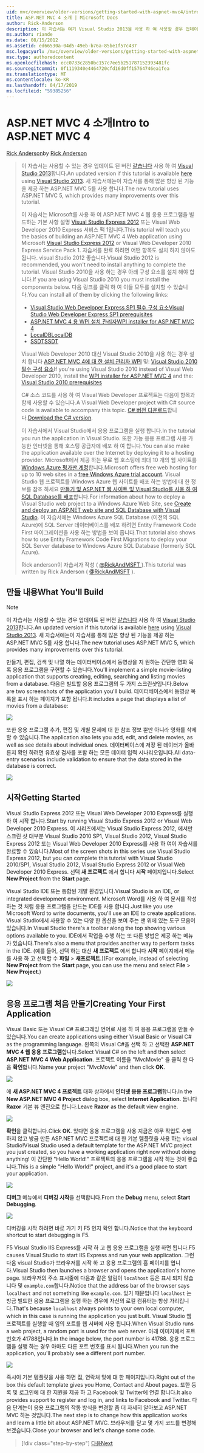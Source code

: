 ```yaml
---
uid: mvc/overview/older-versions/getting-started-with-aspnet-mvc4/intro-to-aspnet-mvc-4
title: ASP.NET MVC 4 소개 | Microsoft Docs
author: Rick-Anderson
description: 이 자습서는 여기 Visual Studio 2013을 사용 하 여 사용할 경우 업데이트 된 버전입니다. 새 자습서 t를 통해 많은 향상 된 기능을 제공 하는 ASP.NET MVC 5를 사용 하는 중...
ms.author: riande
ms.date: 08/15/2012
ms.assetid: ed66530a-04d5-49eb-b76a-85be1f57c437
msc.legacyurl: /mvc/overview/older-versions/getting-started-with-aspnet-mvc4/intro-to-aspnet-mvc-4
msc.type: authoredcontent
ms.openlocfilehash: ecc0733c2850bc157c7ee5b251787152393481fc
ms.sourcegitcommit: 0f1119340e4464720cfd16d0ff15764746ea1fea
ms.translationtype: MT
ms.contentlocale: ko-KR
ms.lasthandoff: 04/17/2019
ms.locfileid: "59385256"
---
```

# <a name="intro-to-aspnet-mvc-4"></a><span data-ttu-id="24e7e-104">ASP.NET MVC 4 소개</span><span class="sxs-lookup"><span data-stu-id="24e7e-104">Intro to ASP.NET MVC 4</span></span>

<span data-ttu-id="24e7e-105">[Rick Anderson]((https://twitter.com/RickAndMSFT))</span><span class="sxs-lookup"><span data-stu-id="24e7e-105">by [Rick Anderson]((https://twitter.com/RickAndMSFT))</span></span>

> <span data-ttu-id="24e7e-106">이 자습서는 사용할 수 있는 경우 업데이트 된 버전 [같습니다](../../getting-started/introduction/getting-started.md) 사용 하 여 [Visual Studio 2013](https://my.visualstudio.com/Downloads?q=visual%20studio%202013)합니다.</span><span class="sxs-lookup"><span data-stu-id="24e7e-106">An updated version if this tutorial is available [here](../../getting-started/introduction/getting-started.md) using [Visual Studio 2013](https://my.visualstudio.com/Downloads?q=visual%20studio%202013).</span></span> <span data-ttu-id="24e7e-107">새 자습서에는이 자습서를 통해 많은 향상 된 기능을 제공 하는 ASP.NET MVC 5를 사용 합니다.</span><span class="sxs-lookup"><span data-stu-id="24e7e-107">The new tutorial uses ASP.NET MVC 5, which provides many improvements over this tutorial.</span></span>
>
> <span data-ttu-id="24e7e-108">이 자습서는 Microsoft를 사용 하 여 ASP.NET MVC 4 웹 응용 프로그램을 빌드하는 기본 사항 설명 [Visual Studio Express 2012](https://www.microsoft.com/visualstudio/11/products/express) 또는 Visual Web Developer 2010 Express 서비스 팩 1입니다.</span><span class="sxs-lookup"><span data-stu-id="24e7e-108">This tutorial will teach you the basics of building an ASP.NET MVC 4 Web application using Microsoft [Visual Studio Express 2012](https://www.microsoft.com/visualstudio/11/products/express) or Visual Web Developer 2010 Express Service Pack 1.</span></span> <span data-ttu-id="24e7e-109">자습서를 완료 하려면 어떤 항목도 설치 하지 않아도 됩니다. visual Studio 2012 좋습니다.</span><span class="sxs-lookup"><span data-stu-id="24e7e-109">Visual Studio 2012 is recommended, you won't need to install anything to complete the tutorial.</span></span> <span data-ttu-id="24e7e-110">Visual Studio 2010을 사용 하는 경우 아래 구성 요소를 설치 해야 합니다.</span><span class="sxs-lookup"><span data-stu-id="24e7e-110">If you are using Visual Studio 2010 you must install the components below.</span></span> <span data-ttu-id="24e7e-111">다음 링크를 클릭 하 여 이들 모두를 설치할 수 있습니다.</span><span class="sxs-lookup"><span data-stu-id="24e7e-111">You can install all of them by clicking the following links:</span></span>
>
> - [<span data-ttu-id="24e7e-112">Visual Studio Web Developer Express SP1 필수 구성 요소</span><span class="sxs-lookup"><span data-stu-id="24e7e-112">Visual Studio Web Developer Express SP1 prerequisites</span></span>](https://www.microsoft.com/web/gallery/install.aspx?appid=VWD2010SP1Pack)
> - [<span data-ttu-id="24e7e-113">ASP.NET MVC 4 용 WPI 설치 관리자</span><span class="sxs-lookup"><span data-stu-id="24e7e-113">WPI installer for ASP.NET MVC 4</span></span>](https://go.microsoft.com/fwlink/?LinkId=243392)
> - [<span data-ttu-id="24e7e-114">LocalDB</span><span class="sxs-lookup"><span data-stu-id="24e7e-114">LocalDB</span></span>](https://www.microsoft.com/web/gallery/install.aspx?appid=SQLLocalDBOnly_11_0)
> - [<span data-ttu-id="24e7e-115">SSDT</span><span class="sxs-lookup"><span data-stu-id="24e7e-115">SSDT</span></span>](https://blogs.msdn.com/b/rickandy/archive/2012/08/02/installing-and-using-sql-server-data-tools-ssdt-on-visual-studio-2010-and-vwd.aspx)
>
> <span data-ttu-id="24e7e-116">Visual Web Developer 2010 대신 Visual Studio 2010을 사용 하는 경우 설치 합니다 [ASP.NET MVC 4에 대 한 설치 관리자 WPI](https://go.microsoft.com/fwlink/?LinkId=243392) 및: [Visual Studio 2010 필수 구성 요소](https://www.microsoft.com/web/gallery/install.aspx?appsxml=&amp;appid=VS2010SP1Pack)</span><span class="sxs-lookup"><span data-stu-id="24e7e-116">If you're using Visual Studio 2010 instead of Visual Web Developer 2010, install the [WPI installer for ASP.NET MVC 4](https://go.microsoft.com/fwlink/?LinkId=243392) and the: [Visual Studio 2010 prerequisites](https://www.microsoft.com/web/gallery/install.aspx?appsxml=&amp;appid=VS2010SP1Pack)</span></span>
>
> <span data-ttu-id="24e7e-117">C# 소스 코드를 사용 하 여 Visual Web Developer 프로젝트는 다음이 항목과 함께 사용할 수 있습니다.</span><span class="sxs-lookup"><span data-stu-id="24e7e-117">A Visual Web Developer project with C# source code is available to accompany this topic.</span></span> <span data-ttu-id="24e7e-118">[C# 버전 다운로드](https://code.msdn.microsoft.com/Intro-to-ASPNET-MVC-4-61d0219d/file/114480/1/MvcMovie.zip)합니다.</span><span class="sxs-lookup"><span data-stu-id="24e7e-118">[Download the C# version](https://code.msdn.microsoft.com/Intro-to-ASPNET-MVC-4-61d0219d/file/114480/1/MvcMovie.zip).</span></span>
>
> <span data-ttu-id="24e7e-119">이 자습서에서 Visual Studio에서 응용 프로그램을 실행 합니다.</span><span class="sxs-lookup"><span data-stu-id="24e7e-119">In the tutorial you run the application in Visual Studio.</span></span> <span data-ttu-id="24e7e-120">또한 가능 응용 프로그램 사용 가능한 인터넷을 통해 호스팅 공급자에 배포 하 여 합니다.</span><span class="sxs-lookup"><span data-stu-id="24e7e-120">You can also make the application available over the Internet by deploying it to a hosting provider.</span></span> <span data-ttu-id="24e7e-121">Microsoft에서 제공 하는 무료 웹 호스팅에 최대 10 개의 웹 사이트를 [Windows Azure 평가판 계정](https://www.windowsazure.com/pricing/free-trial/?WT.mc_id=A443DD604)합니다.</span><span class="sxs-lookup"><span data-stu-id="24e7e-121">Microsoft offers free web hosting for up to 10 web sites in a [free Windows Azure trial account](https://www.windowsazure.com/pricing/free-trial/?WT.mc_id=A443DD604).</span></span> <span data-ttu-id="24e7e-122">Visual Studio 웹 프로젝트를 Windows Azure 웹 사이트를 배포 하는 방법에 대 한 정보를 참조 하세요 [만들기 및 ASP.NET 웹 사이트 및 Visual Studio를 사용 하 여 SQL Database를 배포](https://docs.microsoft.com/dotnet/azure/)합니다.</span><span class="sxs-lookup"><span data-stu-id="24e7e-122">For information about how to deploy a Visual Studio web project to a Windows Azure Web Site, see [Create and deploy an ASP.NET web site and SQL Database with Visual Studio](https://docs.microsoft.com/dotnet/azure/).</span></span> <span data-ttu-id="24e7e-123">이 자습서에는 Windows Azure SQL Database (이전의 SQL Azure)에 SQL Server 데이터베이스를 배포 하려면 Entity Framework Code First 마이그레이션을 사용 하는 방법을 보여 줍니다.</span><span class="sxs-lookup"><span data-stu-id="24e7e-123">That tutorial also shows how to use Entity Framework Code First Migrations to deploy your SQL Server database to Windows Azure SQL Database (formerly SQL Azure).</span></span>
>
> <span data-ttu-id="24e7e-124">Rick anderson이 자습서가 작성 ( [ @RickAndMSFT ](https://twitter.com/#!/RickAndMSFT) ).</span><span class="sxs-lookup"><span data-stu-id="24e7e-124">This tutorial was written by Rick Anderson ( [@RickAndMSFT](https://twitter.com/#!/RickAndMSFT) ).</span></span>


## <a name="what-youll-build"></a><span data-ttu-id="24e7e-125">만들 내용</span><span class="sxs-lookup"><span data-stu-id="24e7e-125">What You'll Build</span></span>

> [!NOTE]
> <span data-ttu-id="24e7e-126">이 자습서는 사용할 수 있는 경우 업데이트 된 버전 [같습니다](../../getting-started/introduction/getting-started.md) 사용 하 여 [Visual Studio 2013](https://my.visualstudio.com/Downloads?q=visual%20studio%202013)합니다.</span><span class="sxs-lookup"><span data-stu-id="24e7e-126">An updated version if this tutorial is available [here](../../getting-started/introduction/getting-started.md) using [Visual Studio 2013](https://my.visualstudio.com/Downloads?q=visual%20studio%202013).</span></span> <span data-ttu-id="24e7e-127">새 자습서에는이 자습서를 통해 많은 향상 된 기능을 제공 하는 ASP.NET MVC 5를 사용 합니다.</span><span class="sxs-lookup"><span data-stu-id="24e7e-127">The new tutorial uses ASP.NET MVC 5, which provides many improvements over this tutorial.</span></span>


<span data-ttu-id="24e7e-128">만들기, 편집, 검색 및 나열 하는 데이터베이스에서 동영상을 지 원하는 간단한 영화 목록 응용 프로그램을 구현할 수 있습니다.</span><span class="sxs-lookup"><span data-stu-id="24e7e-128">You'll implement a simple movie-listing application that supports creating, editing, searching and listing movies from a database.</span></span> <span data-ttu-id="24e7e-129">다음은 빌드할 응용 프로그램의 두 가지 스크린샷입니다.</span><span class="sxs-lookup"><span data-stu-id="24e7e-129">Below are two screenshots of the application you'll build.</span></span> <span data-ttu-id="24e7e-130">데이터베이스에서 동영상 목록을 표시 하는 페이지가 포함 됩니다.</span><span class="sxs-lookup"><span data-stu-id="24e7e-130">It includes a page that displays a list of movies from a database:</span></span>

![](intro-to-aspnet-mvc-4/_static/image1.png)

<span data-ttu-id="24e7e-131">또한 응용 프로그램 추가, 편집 및 개별 문제에 대 한 참조 정보 뿐만 아니라 영화를 삭제할 수 있습니다.</span><span class="sxs-lookup"><span data-stu-id="24e7e-131">The application also lets you add, edit, and delete movies, as well as see details about individual ones.</span></span> <span data-ttu-id="24e7e-132">데이터베이스에 저장 된 데이터가 올바른지 확인 하려면 유효성 검사를 포함 하는 모든 데이터 입력 시나리오입니다.</span><span class="sxs-lookup"><span data-stu-id="24e7e-132">All data-entry scenarios include validation to ensure that the data stored in the database is correct.</span></span>

![](intro-to-aspnet-mvc-4/_static/image2.png)

## <a name="getting-started"></a><span data-ttu-id="24e7e-133">시작</span><span class="sxs-lookup"><span data-stu-id="24e7e-133">Getting Started</span></span>

<span data-ttu-id="24e7e-134">Visual Studio Express 2012 또는 Visual Web Developer 2010 Express를 실행 하 여 시작 합니다.</span><span class="sxs-lookup"><span data-stu-id="24e7e-134">Start by running Visual Studio Express 2012 or Visual Web Developer 2010 Express.</span></span> <span data-ttu-id="24e7e-135">이 시리즈에서는 Visual Studio Express 2012, 에서만 스크린 샷 대부분 Visual Studio 2010 SP1, Visual Studio 2012, Visual Studio Express 2012 또는 Visual Web Developer 2010 Express를 사용 하 여이 자습서를 완료할 수 있습니다.</span><span class="sxs-lookup"><span data-stu-id="24e7e-135">Most of the screen shots in this series use Visual Studio Express 2012, but you can complete this tutorial with Visual Studio 2010/SP1, Visual Studio 2012, Visual Studio Express 2012 or Visual Web Developer 2010 Express.</span></span> <span data-ttu-id="24e7e-136">선택 **새 프로젝트** 에서 합니다 **시작** 페이지입니다.</span><span class="sxs-lookup"><span data-stu-id="24e7e-136">Select **New Project** from the **Start** page.</span></span>

<span data-ttu-id="24e7e-137">Visual Studio IDE 또는 통합된 개발 환경입니다.</span><span class="sxs-lookup"><span data-stu-id="24e7e-137">Visual Studio is an IDE, or integrated development environment.</span></span> <span data-ttu-id="24e7e-138">Microsoft Word를 사용 하 여 문서를 작성 하는 것 처럼 응용 프로그램을 만드는 IDE를 사용 합니다.</span><span class="sxs-lookup"><span data-stu-id="24e7e-138">Just like you use Microsoft Word to write documents, you'll use an IDE to create applications.</span></span> <span data-ttu-id="24e7e-139">Visual Studio에서 사용할 수 있는 다양 한 옵션을 보여 주는 맨 위에 있는 도구 모음이 있습니다.</span><span class="sxs-lookup"><span data-stu-id="24e7e-139">In Visual Studio there's a toolbar along the top showing various options available to you.</span></span> <span data-ttu-id="24e7e-140">IDE에서 작업을 수행 하는 또 다른 방법은 제공 하는 메뉴가 있습니다.</span><span class="sxs-lookup"><span data-stu-id="24e7e-140">There's also a menu that provides another way to perform tasks in the IDE.</span></span> <span data-ttu-id="24e7e-141">(예를 들어, 선택 하는 대신 **새 프로젝트** 에서 합니다 **시작** 페이지에서 메뉴를 사용 하 고 선택할 수 **파일** &gt; **새프로젝트**.)</span><span class="sxs-lookup"><span data-stu-id="24e7e-141">(For example, instead of selecting **New Project** from the **Start** page, you can use the menu and select **File** &gt; **New Project**.)</span></span>

![](intro-to-aspnet-mvc-4/_static/image3.png)

## <a name="creating-your-first-application"></a><span data-ttu-id="24e7e-142">응용 프로그램 처음 만들기</span><span class="sxs-lookup"><span data-stu-id="24e7e-142">Creating Your First Application</span></span>

<span data-ttu-id="24e7e-143">Visual Basic 또는 Visual C# 프로그래밍 언어로 사용 하 여 응용 프로그램을 만들 수 있습니다.</span><span class="sxs-lookup"><span data-stu-id="24e7e-143">You can create applications using either Visual Basic or Visual C# as the programming language.</span></span> <span data-ttu-id="24e7e-144">왼쪽의 Visual C#을 선택 하 고 선택한 **ASP.NET MVC 4 웹 응용 프로그램**합니다.</span><span class="sxs-lookup"><span data-stu-id="24e7e-144">Select Visual C# on the left and then select **ASP.NET MVC 4 Web Application**.</span></span> <span data-ttu-id="24e7e-145">프로젝트 이름을 &quot;MvcMovie&quot; 을 클릭 한 다음 **확인**합니다.</span><span class="sxs-lookup"><span data-stu-id="24e7e-145">Name your project &quot;MvcMovie&quot; and then click **OK**.</span></span>

![](intro-to-aspnet-mvc-4/_static/image4.png)

<span data-ttu-id="24e7e-146">에 **새 ASP.NET MVC 4 프로젝트** 대화 상자에서 **인터넷 응용 프로그램**합니다.</span><span class="sxs-lookup"><span data-stu-id="24e7e-146">In the **New ASP.NET MVC 4 Project** dialog box, select **Internet Application**.</span></span> <span data-ttu-id="24e7e-147">둡니다 **Razor** 기본 뷰 엔진으로 합니다.</span><span class="sxs-lookup"><span data-stu-id="24e7e-147">Leave **Razor** as the default view engine.</span></span>

![](intro-to-aspnet-mvc-4/_static/image5.png)

<span data-ttu-id="24e7e-148">**확인**을 클릭합니다.</span><span class="sxs-lookup"><span data-stu-id="24e7e-148">Click **OK**.</span></span> <span data-ttu-id="24e7e-149">있다면 응용 프로그램을 사용 지금은 아무 작업도 수행 하지 않고 방금 만든 ASP.NET MVC 프로젝트에 대 한 기본 템플릿을 사용 하는 visual Studio!</span><span class="sxs-lookup"><span data-stu-id="24e7e-149">Visual Studio used a default template for the ASP.NET MVC project you just created, so you have a working application right now without doing anything!</span></span> <span data-ttu-id="24e7e-150">이 간단한 &quot;Hello World!&quot; 프로젝트의 응용 프로그램을 시작 하는 것이 좋습니다.</span><span class="sxs-lookup"><span data-stu-id="24e7e-150">This is a simple &quot;Hello World!&quot; project, and it's a good place to start your application.</span></span>

![](intro-to-aspnet-mvc-4/_static/image6.png)

<span data-ttu-id="24e7e-151">**디버그** 메뉴에서 **디버깅 시작**을 선택합니다.</span><span class="sxs-lookup"><span data-stu-id="24e7e-151">From the **Debug** menu, select **Start Debugging**.</span></span>

![](intro-to-aspnet-mvc-4/_static/image7.png)

<span data-ttu-id="24e7e-152">디버깅을 시작 하려면 바로 가기 키 F5 인지 확인 합니다.</span><span class="sxs-lookup"><span data-stu-id="24e7e-152">Notice that the keyboard shortcut to start debugging is F5.</span></span>

<span data-ttu-id="24e7e-153">F5 Visual Studio IIS Express를 시작 하 고 웹 응용 프로그램을 실행 하면 됩니다.</span><span class="sxs-lookup"><span data-stu-id="24e7e-153">F5 causes Visual Studio to start IIS Express and run your web application.</span></span> <span data-ttu-id="24e7e-154">그런 다음 visual Studio가 브라우저를 시작 하 고 응용 프로그램의 홈 페이지를 엽니다.</span><span class="sxs-lookup"><span data-stu-id="24e7e-154">Visual Studio then launches a browser and opens the application's home page.</span></span> <span data-ttu-id="24e7e-155">브라우저의 주소 표시줄에 다음과 같은 알림이 `localhost` 등은 표시 되지 않습니다 및 `example.com`합니다.</span><span class="sxs-lookup"><span data-stu-id="24e7e-155">Notice that the address bar of the browser says `localhost` and not something like `example.com`.</span></span> <span data-ttu-id="24e7e-156">있기 때문입니다 `localhost` 는 방금 빌드한 응용 프로그램을 실행 하는 경우에 자신의 로컬 컴퓨터는 항상 가리킵니다.</span><span class="sxs-lookup"><span data-stu-id="24e7e-156">That's because `localhost` always points to your own local computer, which in this case is running the application you just built.</span></span> <span data-ttu-id="24e7e-157">Visual Studio 웹 프로젝트를 실행할 때 임의 포트를 웹 서버에 사용 됩니다.</span><span class="sxs-lookup"><span data-stu-id="24e7e-157">When Visual Studio runs a web project, a random port is used for the web server.</span></span> <span data-ttu-id="24e7e-158">아래 이미지에서 포트 번호가 41788입니다.</span><span class="sxs-lookup"><span data-stu-id="24e7e-158">In the image below, the port number is 41788.</span></span> <span data-ttu-id="24e7e-159">응용 프로그램을 실행 하는 경우 아마도 다른 포트 번호를 표시 됩니다.</span><span class="sxs-lookup"><span data-stu-id="24e7e-159">When you run the application, you'll probably see a different port number.</span></span>

![](intro-to-aspnet-mvc-4/_static/image8.png)

<span data-ttu-id="24e7e-160">즉시이 기본 템플릿을 사용 하면 집, 연락처 및에 대 한 페이지입니다.</span><span class="sxs-lookup"><span data-stu-id="24e7e-160">Right out of the box this default template gives you Home, Contact and About pages.</span></span> <span data-ttu-id="24e7e-161">또한 등록 및 로그인에 대 한 지원을 제공 하 고 Facebook 및 Twitter에 연결 합니다.</span><span class="sxs-lookup"><span data-stu-id="24e7e-161">It also provides support to register and log in, and links to Facebook and Twitter.</span></span> <span data-ttu-id="24e7e-162">다음 단계는이 응용 프로그램의 작동 방식을 변경할 좀 더 자세히 알아보고 ASP.NET MVC 하는 것입니다.</span><span class="sxs-lookup"><span data-stu-id="24e7e-162">The next step is to change how this application works and learn a little bit about ASP.NET MVC.</span></span> <span data-ttu-id="24e7e-163">브라우저를 닫고 몇 가지 코드를 변경해 보겠습니다.</span><span class="sxs-lookup"><span data-stu-id="24e7e-163">Close your browser and let's change some code.</span></span>

> [!div class="step-by-step"]
> [<span data-ttu-id="24e7e-164">다음</span><span class="sxs-lookup"><span data-stu-id="24e7e-164">Next</span></span>](adding-a-controller.md)
